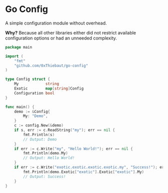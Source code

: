 # Go Config
A simple configuration module without overhead.

**Why?**
Because all other libraries either did not restrict available configuration options or had an unneeded complexity.

```go
package main

import (
	"fmt"
	"github.com/0xThiebaut/go-config"
)

type Config struct {
	My            string
	Exotic        map[string]Config
	Configuration bool
}

func main() {
	demo := &Config{
		My: "Demo",
	}
	c := config.New(&demo)
	if s, err := c.ReadString("my"); err == nil {
		fmt.Println(s)
		// Output: Demo
	}
	if err := c.Write("my", "Hello World!"); err == nil {
		fmt.Println(demo.My)
		// Output: Hello World!
	}
	if err := c.Write("exotic.exotic.exotic.exotic.my", "Success!"); err == nil {
		fmt.Println(demo.Exotic["exotic"].Exotic["exotic"].My)
		// Output: Success!
	}
}
```